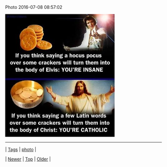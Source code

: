 <!--
title: Photo 2016-07-08 08
date: 2020-06-28T15:27:00.120Z
tags: photo
-->


Photo 2016-07-08 08:57:02

![](147086168989-0.jpg)

<!--BOTTOM-POST-NAVIGATION-->
---

| [Tags](tags.md) | [photo](tag-photo.md) |

| [Newer](147054008439.md) | [Top](index.md) | [Older](147086175599.md) |